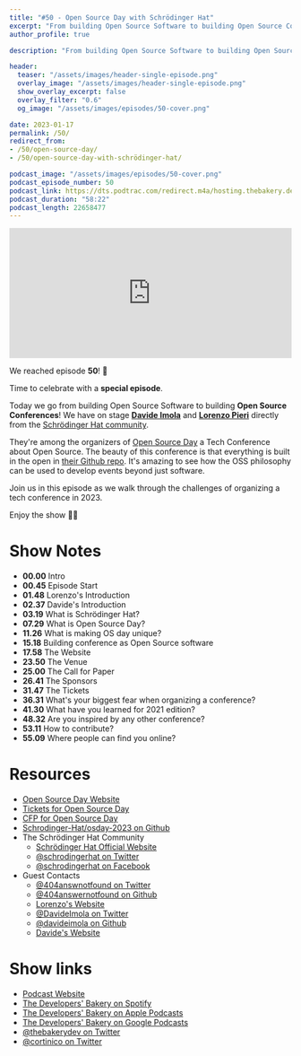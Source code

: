 ```yaml
---
title: "#50 - Open Source Day with Schrödinger Hat"
excerpt: "From building Open Source Software to building Open Source Conferences with Schrödinger Hat"
author_profile: true

description: "From building Open Source Software to building Open Source Conferences with Schrödinger Hat"

header:
  teaser: "/assets/images/header-single-episode.png"
  overlay_image: "/assets/images/header-single-episode.png"
  show_overlay_excerpt: false
  overlay_filter: "0.6"
  og_image: "/assets/images/episodes/50-cover.png"

date: 2023-01-17
permalink: /50/
redirect_from:
- /50/open-source-day/
- /50/open-source-day-with-schrödinger-hat/

podcast_image: "/assets/images/episodes/50-cover.png"
podcast_episode_number: 50
podcast_link: https://dts.podtrac.com/redirect.m4a/hosting.thebakery.dev/50-thedevelopersbakery-osday.m4a
podcast_duration: "58:22"
podcast_length: 22658477
---
```


<iframe src="https://open.spotify.com/embed-podcast/show/4jV6Yoz7D38sZJlYMzJm3k" width="100%" height="232" frameborder="0" allowtransparency="true" allow="encrypted-media"></iframe>

We reached episode **50**! 🎂

Time to celebrate with a **special episode**.

Today we go from building Open Source Software to building **Open Source Conferences**!
We have on stage [**Davide Imola**](https://twitter.com/DavideImola) and [**Lorenzo Pieri**](https://twitter.com/404answnotfound) directly from the [Schrödinger Hat community](https://www.schrodinger-hat.it/).

They're among the organizers of [Open Source Day](https://osday.dev/) a Tech Conference about Open Source. The beauty of this conference is that everything is built in the open in [their Github repo](https://github.com/Schrodinger-Hat/osday-2023/). It's amazing to see how the OSS philosophy can be used to develop events beyond just software.

Join us in this episode as we walk through the challenges of organizing a tech conference in 2023.

Enjoy the show 👨‍🍳

# Show Notes

- **00.00** Intro
- **00.45** Episode Start
- **01.48** Lorenzo's Introduction
- **02.37** Davide's Introduction
- **03.19** What is Schrödinger Hat?
- **07.29** What is Open Source Day?
- **11.26** What is making OS day unique?
- **15.18** Building conference as Open Source software
- **17.58** The Website
- **23.50** The Venue
- **25.00** The Call for Paper
- **26.41** The Sponsors
- **31.47** The Tickets
- **36.31** What's your biggest fear when organizing a conference?
- **41.30** What have you learned for 2021 edition?
- **48.32** Are you inspired by any other conference?
- **53.11** How to contribute?
- **55.09** Where people can find you online?

# Resources

* <i class="fas fa-link"></i> [Open Source Day Website](https://osday.dev/)
* <i class="fas fa-link"></i> [Tickets for Open Source Day](https://www.eventbrite.it/e/open-source-day-2023-tickets-441134303577)
* <i class="fas fa-link"></i> [CFP for Open Source Day](https://sessionize.com/opensourceday23)
* <i class="fab fa-github"></i> [Schrodinger-Hat/osday-2023 on Github](https://github.com/Schrodinger-Hat/osday-2023)
* The Schrödinger Hat Community
  * <i class="fas fa-link"></i> [Schrödinger Hat Official Website](https://www.schrodinger-hat.it/)
  * <i class="fab fa-twitter"></i> [@schrodingerhat on Twitter](https://twitter.com/schrodingerhat)
  * <i class="fab fa-facebook"></i> [@schrodingerhat on Facebook](https://facebook.com/schrodingerhat)
* Guest Contacts
  * <i class="fab fa-twitter"></i> [@404answnotfound on Twitter](https://twitter.com/404answnotfound)
  * <i class="fab fa-github"></i> [@404answernotfound on Github](https://github.com/404answernotfound)
  * <i class="fas fa-link"></i> [Lorenzo's Website](https://404answernotfound.eu/)
  * <i class="fab fa-twitter"></i> [@DavideImola on Twitter](https://twitter.com/DavideImola)
  * <i class="fab fa-github"></i> [@davideimola on Github](https://github.com/davideimola)
  * <i class="fas fa-link"></i> [Davide's Website](https://www.davideimola.com/)

# Show links

* <i class="fas fa-link"></i> [Podcast Website](https://thebakery.dev)
* <i class="fab fa-spotify"></i> [The Developers' Bakery on Spotify](https://open.spotify.com/show/4jV6Yoz7D38sZJlYMzJm3k?si=AL3ske_0R_CKlEScMhYhug)
* <i class="fas fa-podcast"></i> [The Developers' Bakery on Apple Podcasts](https://podcasts.apple.com/us/podcast/the-developers-bakery/id1542849034)
* <i class="fab fa-google-play"></i> [The Developers' Bakery on Google Podcasts](https://podcasts.google.com/feed/aHR0cHM6Ly90aGViYWtlcnkuZGV2L3BvZGNhc3QueG1s)
* <i class="fab fa-twitter"></i> [@thebakerydev on Twitter](https://twitter.com/thebakerydev)
* <i class="fab fa-twitter"></i> [@cortinico on Twitter](https://twitter.com/cortinico)
